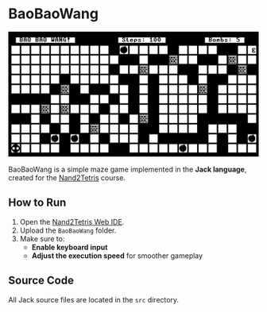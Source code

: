 # BaoBaoWang
![Game Screenshot](game.png)

BaoBaoWang is a simple maze game implemented in the **Jack language**, created for the [Nand2Tetris](https://www.nand2tetris.org/) course.

## How to Run

1. Open the [Nand2Tetris Web IDE](https://nand2tetris.github.io/web-ide/vm).
2. Upload the `BaoBaoWang` folder.
3. Make sure to:
   -  **Enable keyboard input**
   -  **Adjust the execution speed** for smoother gameplay

## Source Code

All Jack source files are located in the `src` directory.

